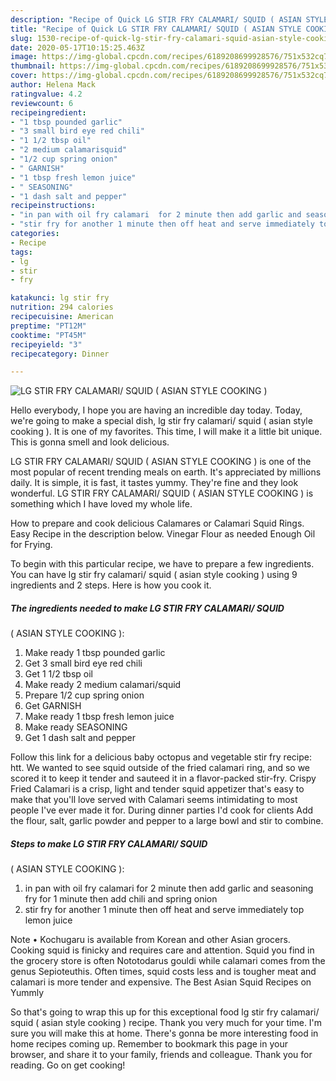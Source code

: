 ```yaml
---
description: "Recipe of Quick LG STIR FRY CALAMARI/ SQUID ( ASIAN STYLE COOKING )"
title: "Recipe of Quick LG STIR FRY CALAMARI/ SQUID ( ASIAN STYLE COOKING )"
slug: 1530-recipe-of-quick-lg-stir-fry-calamari-squid-asian-style-cooking
date: 2020-05-17T10:15:25.463Z
image: https://img-global.cpcdn.com/recipes/6189208699928576/751x532cq70/lg-stir-fry-calamari-squid-asian-style-cooking-recipe-main-photo.jpg
thumbnail: https://img-global.cpcdn.com/recipes/6189208699928576/751x532cq70/lg-stir-fry-calamari-squid-asian-style-cooking-recipe-main-photo.jpg
cover: https://img-global.cpcdn.com/recipes/6189208699928576/751x532cq70/lg-stir-fry-calamari-squid-asian-style-cooking-recipe-main-photo.jpg
author: Helena Mack
ratingvalue: 4.2
reviewcount: 6
recipeingredient:
- "1 tbsp pounded garlic"
- "3 small bird eye red chili"
- "1 1/2 tbsp oil"
- "2 medium calamarisquid"
- "1/2 cup spring onion"
- " GARNISH"
- "1 tbsp fresh lemon juice"
- " SEASONING"
- "1 dash salt and pepper"
recipeinstructions:
- "in pan with oil fry calamari  for 2 minute then add garlic and seasoning fry for 1 minute then add chili and spring onion"
- "stir fry for another 1 minute then off heat and serve immediately top lemon juice"
categories:
- Recipe
tags:
- lg
- stir
- fry

katakunci: lg stir fry 
nutrition: 294 calories
recipecuisine: American
preptime: "PT12M"
cooktime: "PT45M"
recipeyield: "3"
recipecategory: Dinner

---
```



![LG STIR FRY CALAMARI/ SQUID
( ASIAN STYLE COOKING )](https://img-global.cpcdn.com/recipes/6189208699928576/751x532cq70/lg-stir-fry-calamari-squid-asian-style-cooking-recipe-main-photo.jpg)

Hello everybody, I hope you are having an incredible day today. Today, we're going to make a special dish, lg stir fry calamari/ squid
( asian style cooking ). It is one of my favorites. This time, I will make it a little bit unique. This is gonna smell and look delicious.

LG STIR FRY CALAMARI/ SQUID
( ASIAN STYLE COOKING ) is one of the most popular of recent trending meals on earth. It's appreciated by millions daily. It is simple, it is fast, it tastes yummy. They're fine and they look wonderful. LG STIR FRY CALAMARI/ SQUID
( ASIAN STYLE COOKING ) is something which I have loved my whole life.

How to prepare and cook delicious Calamares or Calamari Squid Rings. Easy Recipe in the description below. Vinegar Flour as needed Enough Oil for Frying.


To begin with this particular recipe, we have to prepare a few ingredients. You can have lg stir fry calamari/ squid
( asian style cooking ) using 9 ingredients and 2 steps. Here is how you cook it.

<!--inarticleads1-->

##### The ingredients needed to make LG STIR FRY CALAMARI/ SQUID
( ASIAN STYLE COOKING ):

1. Make ready 1 tbsp pounded garlic
1. Get 3 small bird eye red chili
1. Get 1 1/2 tbsp oil
1. Make ready 2 medium calamari/squid
1. Prepare 1/2 cup spring onion
1. Get  GARNISH
1. Make ready 1 tbsp fresh lemon juice
1. Make ready  SEASONING
1. Get 1 dash salt and pepper


Follow this link for a delicious baby octopus and vegetable stir fry recipe: htt. We wanted to see squid outside of the fried calamari ring, and so we scored it to keep it tender and sauteed it in a flavor-packed stir-fry. Crispy Fried Calamari is a crisp, light and tender squid appetizer that&#39;s easy to make that you&#39;ll love served with Calamari seems intimidating to most people I&#39;ve ever made it for. During dinner parties I&#39;d cook for clients Add the flour, salt, garlic powder and pepper to a large bowl and stir to combine. 

<!--inarticleads2-->

##### Steps to make LG STIR FRY CALAMARI/ SQUID
( ASIAN STYLE COOKING ):

1. in pan with oil fry calamari  for 2 minute then add garlic and seasoning fry for 1 minute then add chili and spring onion
1. stir fry for another 1 minute then off heat and serve immediately top lemon juice


Note • Kochugaru is available from Korean and other Asian grocers. Cooking squid is finicky and requires care and attention. Squid you find in the grocery store is often Nototodarus gouldi while calamari comes from the genus Sepioteuthis. Often times, squid costs less and is tougher meat and calamari is more tender and expensive. The Best Asian Squid Recipes on Yummly 

So that's going to wrap this up for this exceptional food lg stir fry calamari/ squid
( asian style cooking ) recipe. Thank you very much for your time. I'm sure you will make this at home. There's gonna be more interesting food in home recipes coming up. Remember to bookmark this page in your browser, and share it to your family, friends and colleague. Thank you for reading. Go on get cooking!

